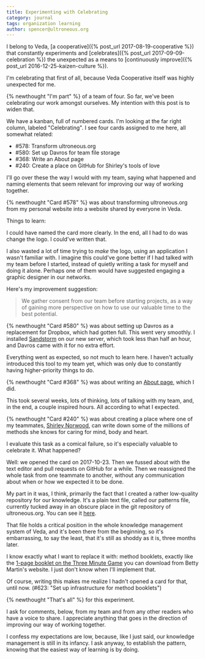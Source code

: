 ```yaml
---
title: Experimenting with Celebrating
category: journal
tags: organization learning
author: spencer@ultroneous.org
---
```


I belong to Veda, [a cooperative]({% post_url 2017-08-19-cooperative %}) that constantly experiments and [celebrates]({% post_url 2017-09-09-celebration %}) the unexpected as a means to [continuously improve]({% post_url 2016-12-25-kaizen-culture %}).

I'm celebrating that first of all, because Veda Cooperative itself was highly unexpected for me.

{% newthought "I'm part" %} of a team of four. So far, we've been celebrating our work amongst ourselves. My intention with this post is to widen that.

We have a kanban, full of numbered cards. I'm looking at the far right column, labeled "Celebrating". I see four cards assigned to me here, all somewhat related:

* #578: Transform ultroneous.org
* #580: Set up Davros for team file storage
* #368: Write an About page
* #240: Create a place on GitHub for Shirley's tools of love

I'll go over these the way I would with my team, saying what happened and naming elements that seem relevant for improving our way of working together.

{% newthought "Card #578" %} was about transforming ultroneous.org from my personal website into a website shared by everyone in Veda.

Things to learn:

I could have named the card more clearly. In the end, all I had to do was change the logo. I could've written that.

I also wasted a lot of time trying to *make* the logo, using an application I wasn't familiar with. I imagine this could've gone better if I had talked with my team before I started, instead of quietly writing a task for myself and doing it alone. Perhaps one of them would have suggested engaging a graphic designer in our networks.

Here's my improvement suggestion:
> We gather consent from our team before starting projects, as a way of gaining more perspective on how to use our valuable time to the best potential.

{% newthought "Card #580" %} was about setting up Davros as a replacement for Dropbox, which had gotten full. This went very smoothly. I installed [Sandstorm](https://sandstorm.io/) on our new server, which took less than half an hour, and Davros came with it for no extra effort.

Everything went as expected, so not much to learn here. I haven't actually introduced this tool to my team yet, which was only due to constantly having higher-priority things to do.

{% newthought "Card #368" %} was about writing an [About page](/about), which I did.

This took several weeks, lots of thinking, lots of talking with my team, and, in the end, a couple inspired hours. All according to what I expected.


{% newthought "Card #240" %} was about creating a place where one of my teammates, [Shirley Norwood](http://yourcherishedheart.com/), can write down some of the millions of methods she knows for caring for mind, body and heart.

I evaluate this task as a comical failure, so it's especially valuable to celebrate it. What happened?

Well: we opened the card on 2017-10-23. Then we fussed about with the text editor and pull requests on GitHub for a while. Then we reassigned the whole task from one teammate to another, without any communication about when or how we expected it to be done.

My part in it was, I think, primarily the fact that I created a rather low-quality repository for our knowledge. It's a plain text file, called our patterns file, currently tucked away in an obscure place in the git repository of ultroneous.org. You can see it [here](https://github.com/ultroneous-org/ultroneous.org/blob/master/source/_data/patterns.yml).

That file holds a critical position in the whole knowledge management system of Veda, and it's been there from the beginning, so it's embarrassing, to say the least, that it's still as shoddy as it is, three months later.

I know exactly what I want to replace it with: method booklets, exactly like the [1-page booklet on the Three Minute Game](https://bettymartin.org/download-wheel/) you can download from Betty Martin's website. I just don't know when I'll implement that.

Of course, writing this makes me realize I hadn't opened a card for that, until now. (#623: "Set up infrastructure for method booklets")

{% newthought "That's all" %} for this experiment.

I ask for comments, below, from my team and from any other readers who have a voice to share. I appreciate anything that goes in the direction of improving our way of working together.

I confess my expectations are low, because, like I just said, our knowledge management is still in its infancy. I ask anyway, to establish the pattern, knowing that the easiest way of learning is by doing.
